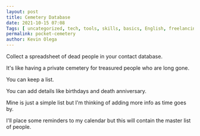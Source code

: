 ```yaml
--- 
layout: post 
title: Cemetery Database
date: 2021-10-15 07:08
Tags: [ uncategorized, tech, tools, skills, basics, English, freelancing, stories, strategies, blog ]
permalink: pocket-cemetery 
author: Kevin Olega 
--- 
```

Collect a spreadsheet of dead people in your contact database.

It's like having a private cemetery for treasured people who are long gone.

You can keep a list.

You can add details like birthdays and death anniversary.

Mine is just a simple list but I'm thinking of adding more info as time goes by.

I'll place some reminders to my calendar but this will contain the master list of people.